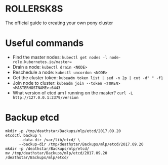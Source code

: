 # ROLLERSK8S
The official guide to creating your own pony cluster

# Useful commands
* Find the master nodes: `kubectl get nodes -l node-role.kubernetes.io/master=`
* Drain a node: `kubectl drain <NODE>`
* Reschedule a node: `kubectl uncordon <NODE>`
* Get the cluster token: `kubeadm token list | sed -n 2p | cut -d" " -f1`
* Join node to cluster: `kubeadm join --token <TOKEN> <MASTERHOSTNAME>:6443`
* What version of etcd am I running on the master? `curl -L http://127.0.0.1:2379/version`

# Backup etcd
```
mkdir -p /tmp/deathstar/Backups/mlp/etcd/2017.09.20
etcdctl backup \
      --data-dir /var/lib/etcd/ \
      --backup-dir /tmp/deathstar/Backups/mlp/etcd/2017.09.20
mkdir -p /deathstar/Backups/mlp/etcd/
mv /tmp/deathstar/Backups/mlp/etcd/2017.09.20 /deathstar/Backups/mlp/etcd/
```
